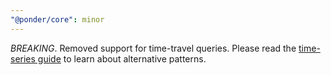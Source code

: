 ```yaml
---
"@ponder/core": minor
---
```


*BREAKING*. Removed support for time-travel queries. Please read the [time-series guide](https://ponder.sh/docs/indexing/time-series) to learn about alternative patterns.
